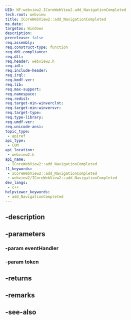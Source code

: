 ```yaml
---
UID: NF:webview2.ICoreWebView2.add_NavigationCompleted
tech.root: webview
title: ICoreWebView2::add_NavigationCompleted
ms.date: 
targetos: Windows
description: 
prerelease: false
req.assembly: 
req.construct-type: function
req.ddi-compliance: 
req.dll: 
req.header: webview2.h
req.idl: 
req.include-header: 
req.irql: 
req.kmdf-ver: 
req.lib: 
req.max-support: 
req.namespace: 
req.redist: 
req.target-min-winverclnt: 
req.target-min-winversvr: 
req.target-type: 
req.type-library: 
req.umdf-ver: 
req.unicode-ansi: 
topic_type:
 - apiref
api_type:
 - COM
api_location:
 - webview2.h
api_name:
 - ICoreWebView2::add_NavigationCompleted
f1_keywords:
 - ICoreWebView2::add_NavigationCompleted
 - webview2/ICoreWebView2::add_NavigationCompleted
dev_langs:
 - c++
helpviewer_keywords:
 - add_NavigationCompleted
---
```


## -description

## -parameters

### -param eventHandler

### -param token

## -returns

## -remarks

## -see-also


